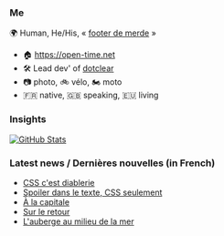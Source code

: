 ### Me

🌍 Human, He/His, « [footer de merde](https://open-time.net/post/2013/07/17/La-veritable-histoire-du-Footer-de-merde-) » 
* 🏠 https://open-time.net 
* 🛠️ Lead dev' of [dotclear](https://git.dotclear.org/dev/dotclear)
* 📷 photo, 🚲 vélo, 🏍️ moto 
* 🇫🇷 native, 🇬🇧 speaking, 🇪🇺 living

### Insights

[![GitHub Stats](https://github-readme-stats-sigma-five.vercel.app/api?username=franck-paul)](https://github.com/franck-paul)

### Latest news / Dernières nouvelles (in French)

<!-- BLOG-POST-LIST:START -->
- [CSS c&#39;est diablerie](https://open-time.net/post/2025/04/18/CSS-c-est-diablerie)
- [Spoiler dans le texte, CSS seulement](https://open-time.net/post/2025/04/17/Spoiler-dans-le-texte-CSS-seulement)
- [À la capitale](https://open-time.net/post/2025/04/16/A-la-capitale)
- [Sur le retour](https://open-time.net/post/2025/04/15/Sur-le-retour)
- [L&#39;auberge au milieu de la mer](https://open-time.net/post/2025/04/14/L-auberge-au-milieu-de-la-mer)
<!-- BLOG-POST-LIST:END -->
